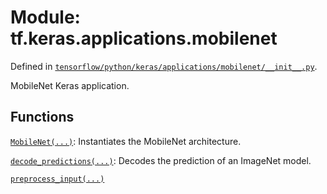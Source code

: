 <div itemscope itemtype="http://developers.google.com/ReferenceObject">
<meta itemprop="name" content="tf.keras.applications.mobilenet" />
</div>

# Module: tf.keras.applications.mobilenet



Defined in [`tensorflow/python/keras/applications/mobilenet/__init__.py`](https://www.tensorflow.org/code/tensorflow/python/keras/applications/mobilenet/__init__.py).

MobileNet Keras application.

## Functions

[`MobileNet(...)`](../../../tf/keras/applications/MobileNet.md): Instantiates the MobileNet architecture.

[`decode_predictions(...)`](../../../tf/keras/applications/inception_v3/decode_predictions.md): Decodes the prediction of an ImageNet model.

[`preprocess_input(...)`](../../../tf/keras/applications/mobilenet/preprocess_input.md)

